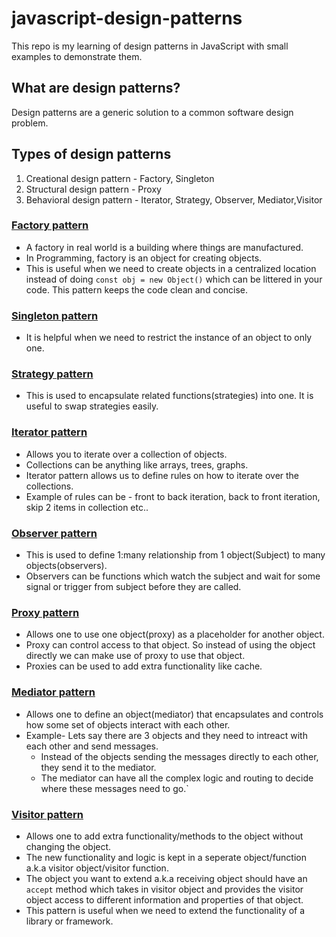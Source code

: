 # javascript-design-patterns

This repo is my learning of design patterns in JavaScript with small examples to demonstrate them.

## What are design patterns?

Design patterns are a generic solution to a common software design problem.

## Types of design patterns

1. Creational design pattern - Factory, Singleton
2. Structural design pattern - Proxy
3. Behavioral design pattern - Iterator, Strategy, Observer, Mediator,Visitor

### [Factory pattern](https://github.com/sneharamnath/javascript-design-patterns/blob/master/FactoryPattern.js)

- A factory in real world is a building where things are manufactured. 
- In Programming, factory is an object for creating objects. 
- This is useful when we need to create objects in a centralized location instead of doing `const obj = new Object()` which can be littered in your code. This pattern keeps the code clean and concise.

### [Singleton pattern](https://github.com/sneharamnath/javascript-design-patterns/blob/master/SingletonPattern.js)

- It is helpful when we need to restrict the instance of an object to only one.

### [Strategy pattern](https://github.com/sneharamnath/javascript-design-patterns/blob/master/StrategyPattern.js)

- This is used to encapsulate related functions(strategies) into one. It is useful to swap strategies easily.

### [Iterator pattern](https://github.com/sneharamnath/javascript-design-patterns/blob/master/IteratorPattern.js)

- Allows you to iterate over a collection of objects. 
- Collections can be anything like arrays, trees, graphs. 
- Iterator pattern allows us to define rules on how to iterate over the collections. 
- Example of rules can be - front to back iteration, back to front iteration, skip 2 items in collection etc..

### [Observer pattern](https://github.com/sneharamnath/javascript-design-patterns/blob/master/ObserverPattern.js)

- This is used to define 1:many relationship from 1 object(Subject) to many objects(observers). 
- Observers can be functions which watch the subject and wait for some signal or trigger from subject before they are called.

### [Proxy pattern](https://github.com/sneharamnath/javascript-design-patterns/blob/master/ProxyPattern.js)

- Allows one to use one object(proxy) as a placeholder for another object. 
- Proxy can control access to that object. So instead of using the object directly we can make use of proxy to use that object. 
- Proxies can be used to add extra functionality like cache.

### [Mediator pattern](https://github.com/sneharamnath/javascript-design-patterns/blob/master/MediatorPattern.js)

- Allows one to define an object(mediator) that encapsulates and controls how some set of objects interact with each other. 
- Example- Lets say there are 3 objects and they need to intreact with each other and send messages. 
   - Instead of the objects sending the messages directly to each other, they send it to the mediator. 
   - The mediator can have all the complex logic and routing to decide where these messages need to go.`

### [Visitor pattern](https://github.com/sneharamnath/javascript-design-patterns/blob/master/VisitorPattern.js)

- Allows one to add extra functionality/methods to the object without changing the object. 
- The new functionality and logic is kept in a seperate object/function a.k.a visitor object/visitor function. 
- The object you want to extend a.k.a receiving object should have an `accept` method which takes in visitor object and provides the visitor object access to different information and properties of that object. 
- This pattern is useful when we need to extend the functionality of a library or framework.
